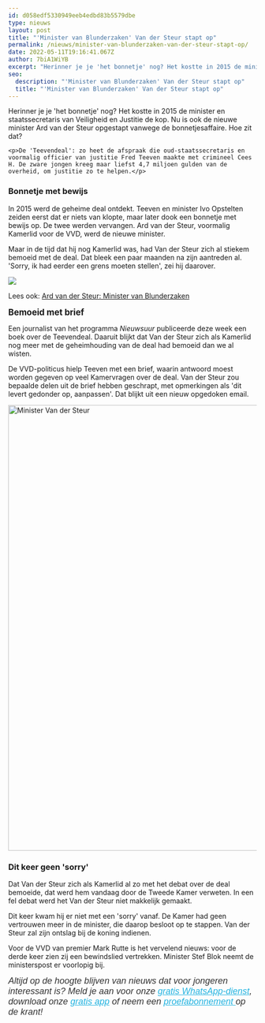 ```yaml
---
id: d058edf5330949eeb4edbd83b5579dbe
type: nieuws
layout: post
title: "'Minister van Blunderzaken' Van der Steur stapt op"
permalink: /nieuws/minister-van-blunderzaken-van-der-steur-stapt-op/
date: 2022-05-11T19:16:41.067Z
author: 7biA1WiYB
excerpt: "Herinner je je 'het bonnetje' nog? Het kostte in 2015 de minister en staatssecretaris van Veiligheid en Justitie de kop. Nu is ook de nieuwe minister Ard van der Steur opgestapt vanwege de bonnetjesaffaire. Hoe zit dat?  "
seo:
  description: "'Minister van Blunderzaken' Van der Steur stapt op"
  title: "'Minister van Blunderzaken' Van der Steur stapt op"
---
```

Herinner je je 'het bonnetje' nog? Het kostte in 2015 de minister en staatssecretaris van Veiligheid en Justitie de kop. Nu is ook de nieuwe minister Ard van der Steur opgestapt vanwege de bonnetjesaffaire. Hoe zit dat?  

    <p>De 'Teevendeal': zo heet de afspraak die oud-staatssecretaris en voormalig officier van justitie Fred Teeven maakte met crimineel Cees H. De zware jongen kreeg maar liefst 4,7 miljoen gulden van de overheid, om justitie zo te helpen.</p>
<h3>Bonnetje met bewijs</h3>
<p>In 2015 werd de geheime deal ontdekt. Teeven en minister Ivo Opstelten zeiden eerst dat er niets van klopte, maar later dook een bonnetje met bewijs op. De twee werden vervangen. Ard van der Steur, voormalig Kamerlid voor de VVD, werd de nieuwe minister.</p>
<p>Maar in de tijd dat hij nog Kamerlid was, had Van der Steur zich al stiekem bemoeid met de deal. Dat bleek een paar maanden na zijn aantreden al. 'Sorry, ik had eerder een grens moeten stellen', zei hij daarover. </p>
<div class="kader">
<p><img class="kaderafbeelding" src="https://7dagen.netlify.app/sites/default/files/ff.png"></p>
<p>Lees ook: <a href="https://7dagen.netlify.app/nieuws/ard-van-der-steur-minister-van-blunderzaken">Ard van der Steur: Minister van Blunderzaken</a></p>
</div>
<p><span style="font-size: 1.231em; font-weight: bold;">Bemoeid met brief </span></p>
<p>Een journalist van het programma <em>Nieuwsuur </em>publiceerde deze week een boek over de Teevendeal. Daaruit blijkt dat Van der Steur zich als Kamerlid nog meer met de geheimhouding van de deal had bemoeid dan we al wisten.</p>
<p>De VVD-politicus hielp Teeven met een brief, waarin antwoord moest worden gegeven op veel Kamervragen over de deal. Van der Steur zou bepaalde delen uit de brief hebben geschrapt, met opmerkingen als 'dit levert gedonder op, aanpassen'. Dat blijkt uit een nieuw opgedoken email.</p>
<p><div class="media media-element-container media-default"><div id="file-415543" class="file file-image file-image-jpeg">

        
  
  <div class="content">
    <img alt="Minister Van der Steur" title="Beeld: ANP" height="904" width="1420" class="media-element file-default" data-delta="1" src="https://7dagen.netlify.app/sites/default/files/ANP-47641615.jpg">  </div>

  
</div>
</div>
<h3>Dit keer geen 'sorry'</h3>
<p>Dat Van der Steur zich als Kamerlid al zo met het debat over de deal bemoeide, dat werd hem vandaag door de Tweede Kamer verweten. In een fel debat werd het Van der Steur niet makkelijk gemaakt.</p>
<p>Dit keer kwam hij er niet met een 'sorry' vanaf. De Kamer had geen vertrouwen meer in de minister, die daarop besloot op te stappen. Van der Steur zal zijn ontslag bij de koning indienen. </p>
<p>Voor de VVD van premier Mark Rutte is het vervelend nieuws: voor de derde keer zien zij een bewindslied vertrekken. Minister Stef Blok neemt de ministerspost er voorlopig bij.</p>
<p><em style="box-sizing: inherit; color: rgb(51, 51, 51); font-family: &quot;PT Sans&quot;, sans-serif; font-size: 18px;">Altijd op de hoogte blijven van nieuws dat voor jongeren interessant is? Meld je aan voor onze <a href="https://7dagen.netlify.app/whatsapp" style="box-sizing: inherit; color: rgb(34, 179, 224); transition: color 0.3s ease;">gratis WhatsApp-dienst</a>, download onze <a href="https://7dagen.netlify.app/app" style="box-sizing: inherit; color: rgb(34, 179, 224); transition: color 0.3s ease;">gratis app</a> of neem een <a href="https://abonneren.sevendays.nl/abonneren/abonnementen/ae/artikel" style="box-sizing: inherit; color: rgb(34, 179, 224); transition: color 0.3s ease;">proefabonnement </a>op de krant!</em></p>
  
